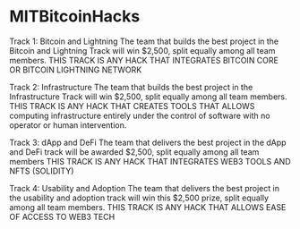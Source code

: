 # MITBitcoinHacks

Track 1: Bitcoin and Lightning
The team that builds the best project in the Bitcoin and Lightning Track will win $2,500, split equally among all team members.
THIS TRACK IS ANY HACK THAT INTEGRATES BITCOIN CORE OR BITCOIN LIGHTNING NETWORK

Track 2: Infrastructure
The team that builds the best project in the Infrastructure Track will win $2,500, split equally among all team members.
THIS TRACK IS ANY HACK THAT CREATES TOOLS THAT ALLOWS computing infrastructure entirely under the control of software with no operator or human intervention.


Track 3: dApp and DeFi
The team that delivers the best project in the dApp and DeFi track will be awarded $2,500, split equally among all team members
THIS TRACK IS ANY HACK THAT INTEGRATES WEB3 TOOLS AND NFTS (SOLIDITY)

Track 4: Usability and Adoption
The team that delivers the best project in the usability and adoption track will win this $2,500 prize, split equally among all team members.
THIS TRACK IS ANY HACK THAT ALLOWS EASE OF ACCESS TO WEB3 TECH
